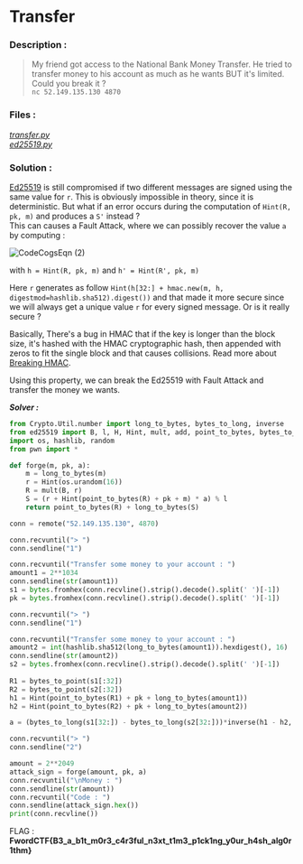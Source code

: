 # Transfer

### Description :
> My friend got access to the National Bank Money Transfer. He tried to transfer money to his account as much as he wants BUT it's limited.  
> Could you break it ?  
> `nc 52.149.135.130 4870` 

### Files :  
*[transfer.py](https://github.com/MehdiBHA/FwordCTF-2021/blob/main/Transfer/transfer.py)*  
*[ed25519.py](https://github.com/MehdiBHA/FwordCTF-2021/blob/main/Transfer/ed25519.py)*

### Solution : 
[Ed25519](https://en.wikipedia.org/wiki/EdDSA) is still compromised if two different messages are signed using the same value for `r`. This is obviously impossible in theory, since it is deterministic. But what if an error occurs during the computation of `Hint(R, pk, m)` and produces a `S'` instead ?  
This can causes a Fault Attack, where we can possibly recover the value `a` by computing :

![CodeCogsEqn (2)](https://user-images.githubusercontent.com/62826765/131237348-8b95980d-1677-4616-97f9-349a85e0a901.gif)

with `h = Hint(R, pk, m)` and `h' = Hint(R', pk, m)`

Here `r` generates as follow `Hint(h[32:] + hmac.new(m, h, digestmod=hashlib.sha512).digest())` and that made it more secure since we will always get a unique value `r` for every signed message. Or is it really secure ?

Basically, There's a bug in HMAC that if the key is longer than the block size, it's hashed with the HMAC cryptographic hash, then appended with zeros to fit the single block and that causes collisions. Read more about [Breaking HMAC](https://pthree.org/2016/07/29/breaking-hmac/).

Using this property, we can break the Ed25519 with Fault Attack and transfer the money we wants.

***Solver :***
```python
from Crypto.Util.number import long_to_bytes, bytes_to_long, inverse
from ed25519 import B, l, H, Hint, mult, add, point_to_bytes, bytes_to_point
import os, hashlib, random
from pwn import *

def forge(m, pk, a):
    m = long_to_bytes(m)
    r = Hint(os.urandom(16))
    R = mult(B, r)
    S = (r + Hint(point_to_bytes(R) + pk + m) * a) % l
    return point_to_bytes(R) + long_to_bytes(S)

conn = remote("52.149.135.130", 4870)

conn.recvuntil("> ")
conn.sendline("1")

conn.recvuntil("Transfer some money to your account : ")
amount1 = 2**1034
conn.sendline(str(amount1))
s1 = bytes.fromhex(conn.recvline().strip().decode().split(' ')[-1])
pk = bytes.fromhex(conn.recvline().strip().decode().split(' ')[-1])

conn.recvuntil("> ")
conn.sendline("1")

conn.recvuntil("Transfer some money to your account : ")
amount2 = int(hashlib.sha512(long_to_bytes(amount1)).hexdigest(), 16)
conn.sendline(str(amount2))
s2 = bytes.fromhex(conn.recvline().strip().decode().split(' ')[-1])
	
R1 = bytes_to_point(s1[:32])
R2 = bytes_to_point(s2[:32])
h1 = Hint(point_to_bytes(R1) + pk + long_to_bytes(amount1))
h2 = Hint(point_to_bytes(R2) + pk + long_to_bytes(amount2))

a = (bytes_to_long(s1[32:]) - bytes_to_long(s2[32:]))*inverse(h1 - h2, l) % l

conn.recvuntil("> ")
conn.sendline("2")

amount = 2**2049
attack_sign = forge(amount, pk, a)
conn.recvuntil("\nMoney : ")
conn.sendline(str(amount))
conn.recvuntil("Code : ")
conn.sendline(attack_sign.hex())
print(conn.recvline())
```

FLAG : **FwordCTF{B3_a_b1t_m0r3_c4r3ful_n3xt_t1m3_p1ck1ng_y0ur_h4sh_alg0r1thm}**
